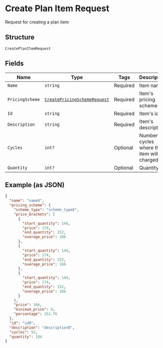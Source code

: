 
# Create Plan Item Request

Request for creating a plan item

## Structure

`CreatePlanItemRequest`

## Fields

| Name | Type | Tags | Description |
|  --- | --- | --- | --- |
| `Name` | `string` | Required | Item name |
| `PricingScheme` | [`CreatePricingSchemeRequest`](../../doc/models/create-pricing-scheme-request.md) | Required | Item's pricing scheme |
| `Id` | `string` | Required | Item's id |
| `Description` | `string` | Required | Item's description |
| `Cycles` | `int?` | Optional | Number of cycles where the item will be charged |
| `Quantity` | `int?` | Optional | Quantity |

## Example (as JSON)

```json
{
  "name": "name0",
  "pricing_scheme": {
    "scheme_type": "scheme_type8",
    "price_brackets": [
      {
        "start_quantity": 144,
        "price": 174,
        "end_quantity": 152,
        "overage_price": 166
      },
      {
        "start_quantity": 144,
        "price": 174,
        "end_quantity": 152,
        "overage_price": 166
      },
      {
        "start_quantity": 144,
        "price": 174,
        "end_quantity": 152,
        "overage_price": 166
      }
    ],
    "price": 166,
    "minimum_price": 6,
    "percentage": 251.76
  },
  "id": "id0",
  "description": "description0",
  "cycles": 52,
  "quantity": 184
}
```

